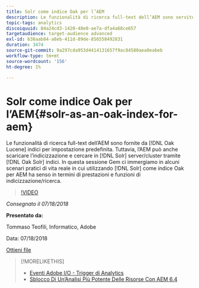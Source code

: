 ```yaml
---
title: Solr come indice Oak per l’AEM
description: Le funzionalità di ricerca full-text dell’AEM sono servite dagli indici Oak Lucene per impostazione predefinita. Tuttavia, l’AEM può anche scaricare l’indicizzazione e la ricerca sui server/cluster Solr tramite gli indici Oak Solr. In questa sessione Gem ci immergiamo in alcuni scenari pratici reali in cui l'utilizzo di Solr come indice Oak per AEM ha senso in termini di prestazioni e funzioni di indicizzazione / ricerca.
topic-tags: analytics
discoiquuid: 84a24cd3-1420-48e0-ae7a-dfa4a68ce657
targetaudience: target-audience advanced
exl-id: 638aab84-a8eb-411d-89de-856558492831
duration: 3474
source-git-commit: 9a297cda953d4414131657f9ac84580aea0eabeb
workflow-type: tm+mt
source-wordcount: '156'
ht-degree: 1%

---
```


# Solr come indice Oak per l’AEM{#solr-as-an-oak-index-for-aem}

Le funzionalità di ricerca full-text dell’AEM sono fornite da [!DNL Oak Lucene] indici per impostazione predefinita. Tuttavia, l’AEM può anche scaricare l’indicizzazione e cercare in [!DNL Solr] server/cluster tramite [!DNL Oak Solr] indici. In questa sessione Gem ci immergiamo in alcuni scenari pratici di vita reale in cui utilizzando [!DNL Solr] come indice Oak per AEM ha senso in termini di prestazioni e funzioni di indicizzazione/ricerca.

>[!VIDEO](https://video.tv.adobe.com/v/23023/?quality=9)

*Consegnato il 07/18/2018*

**Presentato da:**

Tommaso Teofili, Informatico, Adobe

Data: 07/18/2018

[Ottieni file](assets/aem-gems-solr-oakaem-071818.pdf)

<!--
[Get back to the Overview](https://helpx.adobe.com/experience-manager/kt/eseminars/gems/aem-index.html)
-->

>[!MORELIKETHIS]
>
>* [Eventi Adobe I/O - Trigger di Analytics](aem-analytics-triggers.md)
>* [Sblocco Di Un’Analisi Più Potente Delle Risorse Con AEM 6.4](https://helpx.adobe.com/experience-manager/kt/eseminars/experience-insider/exp-asset-analytics-64.html)

<!-- wrong link, needs to be replaced. removed for now:
>* [Getting the most out of digital interactions with AEM and Analytics](https://helpx.adobe.com/experience-manager/kt/eseminars/ask-the-expert/aem-getting-the-most-out-of-digital-interactions-with-aem-and-analytics.html) 
-->
